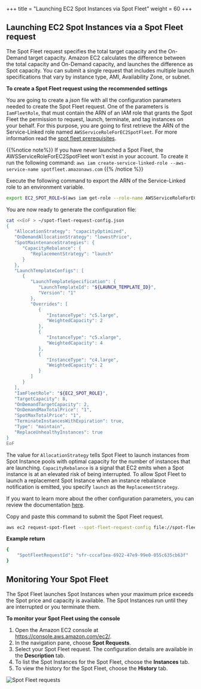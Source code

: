 +++
title = "Launching EC2 Spot Instances via Spot Fleet"
weight = 60
+++

## Launching EC2 Spot Instances via a Spot Fleet request

The Spot Fleet request specifies the total target capacity and the On-Demand target capacity. Amazon EC2 calculates the difference between the total capacity and On-Demand capacity, and launches the difference as Spot capacity. You can submit a single request that includes multiple launch specifications that vary by instance type, AMI, Availability Zone, or subnet.

**To create a Spot Fleet request using the recommended settings**

You are going to create a *json* file with all the configuration parameters needed to create the Spot Fleet request. One of the parameters is `IamFleetRole`, that must contain the ARN of an IAM role that grants the Spot Fleet the permission to request, launch, terminate, and tag instances on your behalf. For this purpose, you are going to first retrieve the ARN of the Service-Linked role named `AWSServiceRoleForEC2SpotFleet`. For more information read the [spot fleet prerequisites](https://docs.aws.amazon.com/AWSEC2/latest/UserGuide/spot-fleet-requests.html#spot-fleet-prerequisites).

{{%notice note%}}
If you have never launched a Spot Fleet, the AWSServiceRoleForEC2SpotFleet won't exist in your account. To create it run the following command: `aws iam create-service-linked-role --aws-service-name spotfleet.amazonaws.com`
{{% /notice %}}

Execute the following command to export the ARN of the Service-Linked role to an environment variable.

```bash
export EC2_SPOT_ROLE=$(aws iam get-role --role-name AWSServiceRoleForEC2SpotFleet | jq -r '.Role.Arn')
```

You are now ready to generate the configuration file:

```bash
cat <<EoF > ~/spot-fleet-request-config.json
{
   "AllocationStrategy": "capacityOptimized",
   "OnDemandAllocationStrategy": "lowestPrice",
   "SpotMaintenanceStrategies": {
      "CapacityRebalance": {
         "ReplacementStrategy": "launch"
      }
   },
   "LaunchTemplateConfigs": [
      {
         "LaunchTemplateSpecification": {
            "LaunchTemplateId": "${LAUNCH_TEMPLATE_ID}",
            "Version": "1"
         },
         "Overrides": [
            {
               "InstanceType": "c5.large",
               "WeightedCapacity": 2
            },
            {
               "InstanceType": "c5.xlarge",
               "WeightedCapacity": 4
            },
            {
               "InstanceType": "c4.large",
               "WeightedCapacity": 2
            }
         ]
      }
   ],
   "IamFleetRole": "${EC2_SPOT_ROLE}",
   "TargetCapacity": 8,
   "OnDemandTargetCapacity": 2,
   "OnDemandMaxTotalPrice": "1",
   "SpotMaxTotalPrice": "1",
   "TerminateInstancesWithExpiration": true,
   "Type": "maintain",
   "ReplaceUnhealthyInstances": true
}
EoF
```

The value for `AllocationStrategy` tells Spot Fleet to launch instances from Spot Instance pools with optimal capacity for the number of instances that are launching. `CapacityRebalance` is a signal that EC2 emits when a Spot instance is at an elevated risk of being interrupted. To allow Spot Fleet to launch a replacement Spot Instance when an instance rebalance notification is emitted, you specify `launch` as the `ReplacementStrategy`.

If you want to learn more about the other configuration parameters, you can review the documentation [here](https://docs.aws.amazon.com/cli/latest/reference/ec2/request-spot-fleet.html).

Copy and paste this command to submit the Spot Fleet request.

```bash
aws ec2 request-spot-fleet --spot-fleet-request-config file://spot-fleet-request-config.json
```

**Example return**

```bash
{
    "SpotFleetRequestId": "sfr-cccaf1ea-6922-47e9-99e0-055c635cb63f"
}
```

## Monitoring Your Spot Fleet

The Spot Fleet launches Spot Instances when your maximum price exceeds
the Spot price and capacity is available. The Spot Instances run until
they are interrupted or you terminate them.

**To monitor your Spot Fleet using the console**

1. Open the Amazon EC2 console at <https://console.aws.amazon.com/ec2/>.
2. In the navigation pane, choose **Spot Requests**.
3. Select your Spot Fleet request. The configuration details are available in the **Description** tab.
4. To list the Spot Instances for the Spot Fleet, choose the **Instances** tab.
5.  To view the history for the Spot Fleet, choose the **History** tab.

![Spot Fleet requests](/images/launching_ec2_spot_instances/SpotFleetRequest.png)
